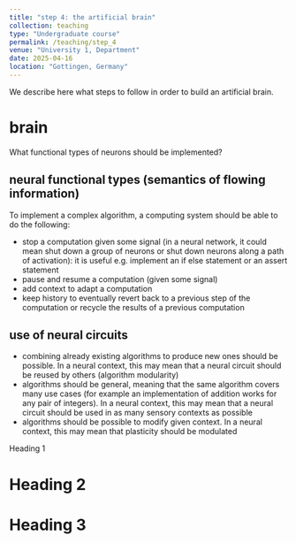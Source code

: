```yaml
---
title: "step 4: the artificial brain"
collection: teaching
type: "Undergraduate course"
permalink: /teaching/step_4
venue: "University 1, Department"
date: 2025-04-16
location: "Gottingen, Germany"
---
```


We describe here what steps to follow in order to build an artificial brain.

# brain
What functional types of neurons should be implemented?

## neural functional types (semantics of flowing information)
To implement a complex algorithm, a computing system should be able to do the following:
- stop a computation given some signal (in a neural network, it could mean shut down a group of neurons or shut down neurons along a path of activation): it is useful e.g. implement an if else statement or an assert statement
- pause and resume a computation (given some signal)
- add context to adapt a computation
- keep history to eventually revert back to a previous step of the computation or recycle the results of a previous computation

## use of neural circuits
- combining already existing algorithms to produce new ones should be possible. In a neural context, this may mean that a neural circuit should be reused by others (algorithm modularity)
- algorithms should be general, meaning that the same algorithm covers many use cases (for example an implementation of addition works for any pair of integers). In a neural context, this may mean that a neural circuit should be used in as many sensory contexts as possible
- algorithms should be possible to modify given context. In a neural context, this may mean that plasticity should be modulated


Heading 1

Heading 2
======

Heading 3
======
